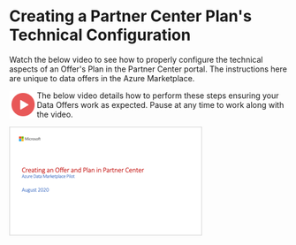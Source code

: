 # Creating a Partner Center Plan's Technical Configuration

Watch the below video to see how to properly configure the technical aspects of an Offer's Plan in the Partner Center portal. The instructions here are unique to data offers in the Azure Marketplace. 

<a href="https://youtu.be/7c3yfZbPmhw"><img src="./images/Video.png" width="50" style="float:left;" align="left" target="_blank"></a>

The below video details how to perform these steps ensuring your Data Offers work as expected. Pause at any time to work along with the video.

<a href="https://youtu.be/7c3yfZbPmhw">![Creating an Offer and Plan in Partner Center](./images/04.png)</a>
